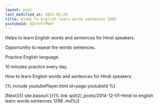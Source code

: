 ```yaml
---
layout: post
last_modified_at: 2021-03-29
title: Hindi to English learn words sentences 1003 
youtubeId: DZofoTrPWXY
---
```

 
 
Helps to learn English words and sentences for Hindi speakers.

Opportunitiy to repeat the words sentences. 

Practice English language. 
 
10 minutes practice every day. 
 
How to learn English words and sentences for Hindi speakers 
 
{% include youtubePlayer.html id=page.youtubeId %}
 
 
[Next]({{ site.baseurl }}{% link  split2/_posts/2014-12-01-Hindi to english learn words sentences 1298 .md%})
 
